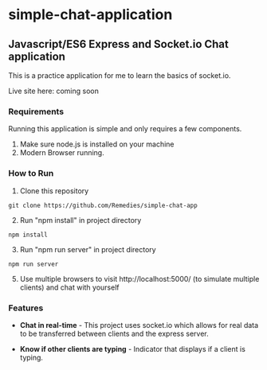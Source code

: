 
# simple-chat-application
## Javascript/ES6 Express and Socket.io Chat application

This is a practice application for me to learn the basics of socket.io. 

Live site here: coming soon

### Requirements
Running this application is simple and only requires a few components.

1. Make sure node.js is installed on your machine 
2. Modern Browser running.

### How to Run
1. Clone this repository
```git
git clone https://github.com/Remedies/simple-chat-app
```
2. Run "npm install" in project directory
```git
npm install
```
3. Run "npm run server" in project directory
```git
npm run server
```
5. Use multiple browsers to visit http://localhost:5000/ (to simulate multiple clients) and chat with yourself 

### Features
* **Chat in real-time** - This project uses socket.io which allows for real data to be transferred between clients and the express server.

* **Know if other clients are typing** - Indicator that displays if a client is typing.
